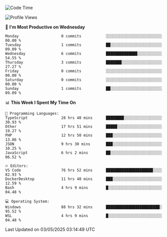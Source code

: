 <!--START_SECTION:waka-->
![Code Time](http://img.shields.io/badge/Code%20Time-4%2C837%20hrs%207%20mins-blue)

![Profile Views](http://img.shields.io/badge/Profile%20Views-0-blue)

📅 **I'm Most Productive on Wednesday** 

```text
Monday                   0 commits           ░░░░░░░░░░░░░░░░░░░░░░░░░   00.00 % 
Tuesday                  1 commits           ██░░░░░░░░░░░░░░░░░░░░░░░   09.09 % 
Wednesday                6 commits           ██████████████░░░░░░░░░░░   54.55 % 
Thursday                 3 commits           ███████░░░░░░░░░░░░░░░░░░   27.27 % 
Friday                   0 commits           ░░░░░░░░░░░░░░░░░░░░░░░░░   00.00 % 
Saturday                 0 commits           ░░░░░░░░░░░░░░░░░░░░░░░░░   00.00 % 
Sunday                   1 commits           ██░░░░░░░░░░░░░░░░░░░░░░░   09.09 % 
```


📊 **This Week I Spent My Time On** 

```text
💬 Programming Languages: 
TypeScript               28 hrs 40 mins      ████████░░░░░░░░░░░░░░░░░   30.93 % 
Other                    17 hrs 51 mins      █████░░░░░░░░░░░░░░░░░░░░   19.27 % 
PHP                      12 hrs 50 mins      ███░░░░░░░░░░░░░░░░░░░░░░   13.86 % 
JSON                     9 hrs 30 mins       ███░░░░░░░░░░░░░░░░░░░░░░   10.25 % 
JavaScript               6 hrs 2 mins        ██░░░░░░░░░░░░░░░░░░░░░░░   06.52 % 

🔥 Editors: 
VS Code                  76 hrs 52 mins      █████████████████████░░░░   82.93 % 
DockerDesktop            11 hrs 40 mins      ███░░░░░░░░░░░░░░░░░░░░░░   12.59 % 
Bash                     4 hrs 9 mins        █░░░░░░░░░░░░░░░░░░░░░░░░   04.48 % 

💻 Operating System: 
Windows                  88 hrs 32 mins      ████████████████████████░   95.52 % 
WSL                      4 hrs 9 mins        █░░░░░░░░░░░░░░░░░░░░░░░░   04.48 % 
```


 Last Updated on 03/05/2025 03:14:49 UTC
<!--END_SECTION:waka-->
